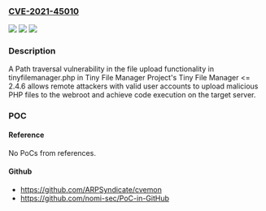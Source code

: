 ### [CVE-2021-45010](https://cve.mitre.org/cgi-bin/cvename.cgi?name=CVE-2021-45010)
![](https://img.shields.io/static/v1?label=Product&message=n%2Fa&color=blue)
![](https://img.shields.io/static/v1?label=Version&message=n%2Fa&color=blue)
![](https://img.shields.io/static/v1?label=Vulnerability&message=n%2Fa&color=brighgreen)

### Description

A Path traversal vulnerability in the file upload functionality in tinyfilemanager.php in Tiny File Manager Project's Tiny File Manager <= 2.4.6 allows remote attackers with valid user accounts to upload malicious PHP files to the webroot and achieve code execution on the target server.

### POC

#### Reference
No PoCs from references.

#### Github
- https://github.com/ARPSyndicate/cvemon
- https://github.com/nomi-sec/PoC-in-GitHub

